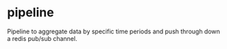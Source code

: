 # pipeline
Pipeline to aggregate data by specific time periods and push through down a redis pub/sub channel.
